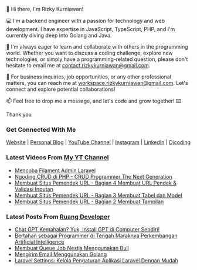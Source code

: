👋 Hi there, I'm Rizky Kurniawan!

💻 I'm a backend engineer with a passion for technology and web development. I have expertise in JavaScript, TypeScript, PHP, and I'm currently diving deep into Golang and Java.

🌱 I'm always eager to learn and collaborate with others in the programming world. Whether you want to discuss a coding challenge, explore new technologies, or simply have a programming-related question, please don't hesitate to email me at contact.rizkykurniawan@gmail.com.

💼 For business inquiries, job opportunities, or any other professional matters, you can reach me at workspace.rizkykurniawan@gmail.com. Let's connect and explore potential collaborations!

📫 Feel free to drop me a message, and let's code and grow together! ⌨️

Thank you

### Get Connected With Me
[Website](https://www.rizkykurniawan.id) | [Personal Blog](https://kykurniawan.com) | [YouTube Channel](https://www.youtube.com/kykurniawan) | [Instagram](https://instagram.com/qwertykurniawan) | [LinkedIn](https://www.linkedin.com/in/kykurniawan/) | [Dicoding](https://www.dicoding.com/users/rizkykurniawan)

### Latest Videos From [My YT Channel](https://www.youtube.com/kykurniawan)
<!-- YOUTUBE:START -->
- [Mencoba Filament Admin Laravel](https://www.youtube.com/watch?v=I2gtdn-S9h8)
- [Ngoding CRUD di PHP -  CRUD Programmer The Next Generation](https://www.youtube.com/watch?v=vr0OO-IQ4w4)
- [Membuat Situs Pemendek URL - Bagian 4 Membuat URL Pendek &amp; Validasi Inputan](https://www.youtube.com/watch?v=zmLwSpuMzKY)
- [Membuat Situs Pemendek URL - Bagian 3 Membuat Tabel dan Model](https://www.youtube.com/watch?v=YPmMm17XQDc)
- [Membuat Situs Pemendek URL - Bagian 2 Membuat Tampilan](https://www.youtube.com/watch?v=fW2CVksow9k)
<!-- YOUTUBE:END -->

### Latest Posts From [Ruang Developer](https://www.ruangdeveloper.com)
<!-- RUANGDEVELOPER:START -->
- [Chat GPT Kemahalan? Yuk, Install GPT di Computer Sendiri!](https://blog.ruangdeveloper.com/chat-gpt-kemahalan-yuk-install-gpt-di-computer-sendiri/)
- [Bertahan sebagai Programmer di Tengah Maraknya Perkembangan Artificial Intelligence](https://blog.ruangdeveloper.com/bertahan-sebagai-programmer-di-tengah-maraknya-perkembangan-ai/)
- [Membuat Queue Job Nestjs Menggunakan Bull](https://blog.ruangdeveloper.com/membuat-queue-job-nestjs-menggunakan-bull/)
- [Mengirim Email Menggunakan Golang](https://blog.ruangdeveloper.com/mengirim-email-menggunakan-golang/)
- [Laravel Settings: Kelola Pengaturan Aplikasi Laravel Dengan Mudah](https://blog.ruangdeveloper.com/mengelola-pengaturan-aplikasi-laravel-dengan-mudah-menggunakan-laravel-settings/)
<!-- RUANGDEVELOPER:END -->

